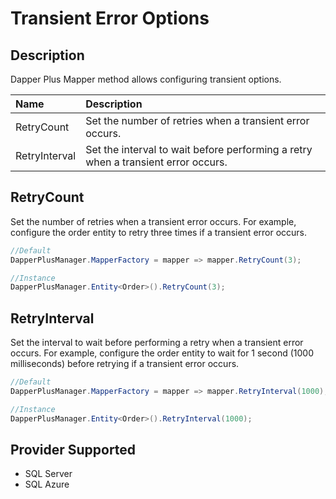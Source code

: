 # Transient Error Options

## Description

Dapper Plus Mapper method allows configuring transient options.

| Name	   | Description |
| :--------| :-----------|
|RetryCount	|Set the number of retries when a transient error occurs.|
|RetryInterval	|Set the interval to wait before performing a retry when a transient error occurs.|

## RetryCount

Set the number of retries when a transient error occurs. For example, configure the order entity to retry three times if a transient error occurs.


```csharp
//Default
DapperPlusManager.MapperFactory = mapper => mapper.RetryCount(3);

//Instance
DapperPlusManager.Entity<Order>().RetryCount(3);
```

## RetryInterval

Set the interval to wait before performing a retry when a transient error occurs. For example, configure the order entity to wait for 1 second (1000 milliseconds) before retrying if a transient error occurs.


```csharp
//Default
DapperPlusManager.MapperFactory = mapper => mapper.RetryInterval(1000);

//Instance
DapperPlusManager.Entity<Order>().RetryInterval(1000);
```

## Provider Supported

 - SQL Server
 - SQL Azure
